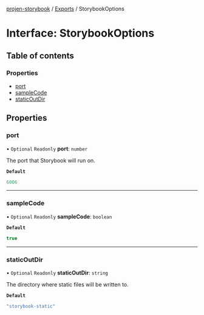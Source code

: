 [projen-storybook](../README.md) / [Exports](../modules.md) / StorybookOptions

# Interface: StorybookOptions

## Table of contents

### Properties

- [port](StorybookOptions.md#port)
- [sampleCode](StorybookOptions.md#samplecode)
- [staticOutDir](StorybookOptions.md#staticoutdir)

## Properties

### port

• `Optional` `Readonly` **port**: `number`

The port that Storybook will run on.

**`Default`**

```ts
6006
```

___

### sampleCode

• `Optional` `Readonly` **sampleCode**: `boolean`

**`Default`**

```ts
true
```

___

### staticOutDir

• `Optional` `Readonly` **staticOutDir**: `string`

The directory where static files will be written to.

**`Default`**

```ts
"storybook-static"
```
